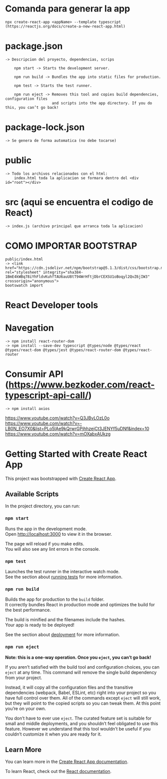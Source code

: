 # Comanda para generar la app
    npx create-react-app <appName> --template typescript
    (https://reactjs.org/docs/create-a-new-react-app.html)

# package.json
    -> Descripcion del proyecto, dependencias, scrips

        npm start -> Starts the development server.

        npm run build -> Bundles the app into static files for production.

        npm test -> Starts the test runner.

        npm run eject -> Removes this tool and copies build dependencies, configuration files
                         and scripts into the app directory. If you do this, you can’t go back!

# package-lock.json
    -> Se genera de forma automatica (no debe tocarse)

# public
    -> Todo los archivos relacionados con el html:
        index.html toda la aplicacion se formara dentro del <div id="root"></div>

# src (aqui se encuentra el codigo de React)
    -> index.js (archivo principal que arranca toda la aplicacion)

# COMO IMPORTAR BOOTSTRAP
    public/index.html
    -> <link href="https://cdn.jsdelivr.net/npm/bootstrap@5.1.3/dist/css/bootstrap.min.css" rel="stylesheet" integrity="sha384-1BmE4kWBq78iYhFldvKuhfTAU6auU8tT94WrHftjDbrCEXSU1oBoqyl2QvZ6jIW3" crossorigin="anonymous">
    bootswatch import

# React Developer tools

# Navegation
    -> npm install react-router-dom
    -> npm install --save-dev typescript @types/node @types/react @types/react-dom @types/jest @types/react-router-dom @types/react-router

# Consumir API (https://www.bezkoder.com/react-typescript-api-call/)
    -> npm install axios
https://www.youtube.com/watch?v=Q3JBvLOzL0o
https://www.youtube.com/watch?v=-LB0N_EO7X0&list=PLo5lAe9kQrwrGPjhhzejCt3JENYf5uDNf&index=10
https://www.youtube.com/watch?v=mOXabxAUkzg

# Getting Started with Create React App

This project was bootstrapped with [Create React App](https://github.com/facebook/create-react-app).

## Available Scripts

In the project directory, you can run:

### `npm start`

Runs the app in the development mode.\
Open [http://localhost:3000](http://localhost:3000) to view it in the browser.

The page will reload if you make edits.\
You will also see any lint errors in the console.

### `npm test`

Launches the test runner in the interactive watch mode.\
See the section about [running tests](https://facebook.github.io/create-react-app/docs/running-tests) for more information.

### `npm run build`

Builds the app for production to the `build` folder.\
It correctly bundles React in production mode and optimizes the build for the best performance.

The build is minified and the filenames include the hashes.\
Your app is ready to be deployed!

See the section about [deployment](https://facebook.github.io/create-react-app/docs/deployment) for more information.

### `npm run eject`

**Note: this is a one-way operation. Once you `eject`, you can’t go back!**

If you aren’t satisfied with the build tool and configuration choices, you can `eject` at any time. This command will remove the single build dependency from your project.

Instead, it will copy all the configuration files and the transitive dependencies (webpack, Babel, ESLint, etc) right into your project so you have full control over them. All of the commands except `eject` will still work, but they will point to the copied scripts so you can tweak them. At this point you’re on your own.

You don’t have to ever use `eject`. The curated feature set is suitable for small and middle deployments, and you shouldn’t feel obligated to use this feature. However we understand that this tool wouldn’t be useful if you couldn’t customize it when you are ready for it.

## Learn More

You can learn more in the [Create React App documentation](https://facebook.github.io/create-react-app/docs/getting-started).

To learn React, check out the [React documentation](https://reactjs.org/).
